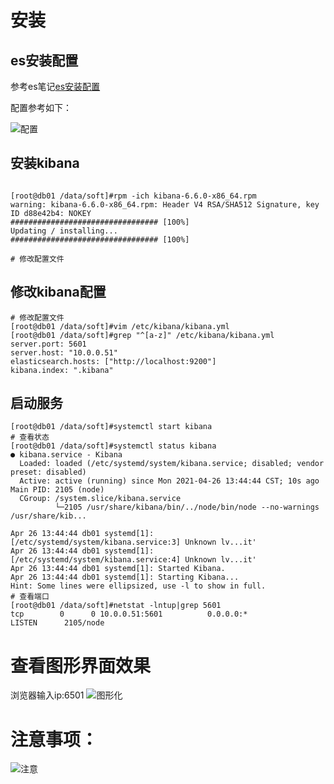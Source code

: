 # 安装
 ## es安装配置
  参考es笔记[es安装配置](es/install.md)

  配置参考如下：

  ![配置](https://cdn.jsdelivr.net/gh/fhwlnetwork/blos_imgs/img20210426131616.png)

 ##  安装kibana
 ``` shell
 
[root@db01 /data/soft]#rpm -ich kibana-6.6.0-x86_64.rpm 
warning: kibana-6.6.0-x86_64.rpm: Header V4 RSA/SHA512 Signature, key ID d88e42b4: NOKEY
################################# [100%]
Updating / installing...
################################# [100%]

# 修改配置文件

 ```
 ##  修改kibana配置
 ``` shell
# 修改配置文件
[root@db01 /data/soft]#vim /etc/kibana/kibana.yml 
[root@db01 /data/soft]#grep "^[a-z]" /etc/kibana/kibana.yml
server.port: 5601
server.host: "10.0.0.51"
elasticsearch.hosts: ["http://localhost:9200"]
kibana.index: ".kibana"

 ```
 ## 启动服务
 ``` shell
[root@db01 /data/soft]#systemctl start kibana
# 查看状态
[root@db01 /data/soft]#systemctl status kibana
● kibana.service - Kibana
   Loaded: loaded (/etc/systemd/system/kibana.service; disabled; vendor preset: disabled)
   Active: active (running) since Mon 2021-04-26 13:44:44 CST; 10s ago
 Main PID: 2105 (node)
   CGroup: /system.slice/kibana.service
           └─2105 /usr/share/kibana/bin/../node/bin/node --no-warnings /usr/share/kib...

Apr 26 13:44:44 db01 systemd[1]: [/etc/systemd/system/kibana.service:3] Unknown lv...it'
Apr 26 13:44:44 db01 systemd[1]: [/etc/systemd/system/kibana.service:4] Unknown lv...it'
Apr 26 13:44:44 db01 systemd[1]: Started Kibana.
Apr 26 13:44:44 db01 systemd[1]: Starting Kibana...
Hint: Some lines were ellipsized, use -l to show in full.
# 查看端口
[root@db01 /data/soft]#netstat -lntup|grep 5601
tcp        0      0 10.0.0.51:5601          0.0.0.0:*               LISTEN      2105/node     
 ```

# 查看图形界面效果
 浏览器输入ip:6501
 ![图形化](https://cdn.jsdelivr.net/gh/fhwlnetwork/blos_imgs/img/20210426135359.png)

# 注意事项：

![注意](https://cdn.jsdelivr.net/gh/fhwlnetwork/blos_imgs/img/20210426140140.png)